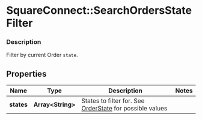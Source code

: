 # SquareConnect::SearchOrdersStateFilter

### Description

Filter by current Order `state`.

## Properties
Name | Type | Description | Notes
------------ | ------------- | ------------- | -------------
**states** | **Array&lt;String&gt;** | States to filter for. See [OrderState](#type-orderstate) for possible values | 


